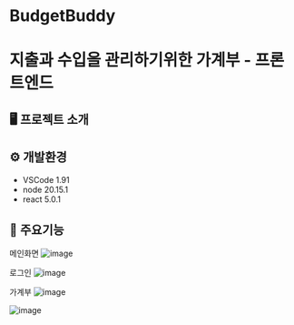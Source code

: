 # BudgetBuddy
지출과 수입을 관리하기위한 가계부 - 프론트엔드
======================================

🖥️ 프로젝트 소개
-------------


⚙️ 개발환경
-------------
  - VSCode 1.91
  - node 20.15.1
  - react 5.0.1


📌 주요기능
-------------
메인화면
![image](https://github.com/user-attachments/assets/61401386-b2a7-4436-abb2-58d97d4c28c3)


로그인
![image](https://github.com/user-attachments/assets/43bce343-76fa-4656-a5c3-19234ccee01c)


가계부
![image](https://github.com/user-attachments/assets/9ea645fb-4720-4306-ba70-f959ce2ef2d5)


![image](https://github.com/user-attachments/assets/8db27f74-5ba9-489f-8dfb-d6eb3b1790dd)
